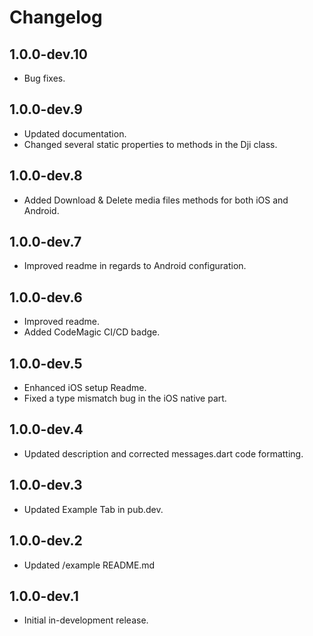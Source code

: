 # Changelog

## 1.0.0-dev.10

- Bug fixes.

## 1.0.0-dev.9

- Updated documentation.
- Changed several static properties to methods in the Dji class.

## 1.0.0-dev.8

- Added Download & Delete media files methods for both iOS and Android.

## 1.0.0-dev.7

- Improved readme in regards to Android configuration.

## 1.0.0-dev.6

- Improved readme.
- Added CodeMagic CI/CD badge.

## 1.0.0-dev.5

- Enhanced iOS setup Readme.
- Fixed a type mismatch bug in the iOS native part.

## 1.0.0-dev.4

- Updated description and corrected messages.dart code formatting.

## 1.0.0-dev.3

- Updated Example Tab in pub.dev.

## 1.0.0-dev.2

- Updated /example README.md

## 1.0.0-dev.1

- Initial in-development release.

